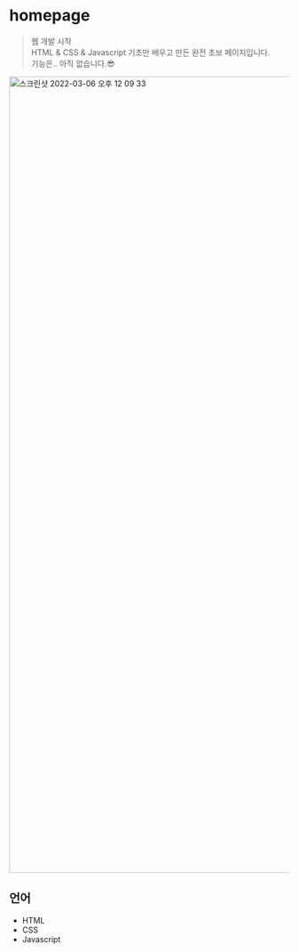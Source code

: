 # homepage
> 웹 개발 시작<br/>
> HTML &amp; CSS &amp; Javascript 기초만 배우고 만든 완전 초보 페이지입니다.<br/>
> 기능은.. 아직 없습니다.😎

<img width="1432" alt="스크린샷 2022-03-06 오후 12 09 33" src="https://user-images.githubusercontent.com/69448900/156907553-c539e341-2787-4a3b-8473-c8a8acb6d1c9.png">


## 언어
* HTML
* CSS
* Javascript
